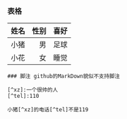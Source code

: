 ### 表格

|姓名|性别|喜好|
|:----|----:|:----:|
|小猪|男|足球|
|小花|女|睡觉|

```
### 脚注 github的MarkDown貌似不支持脚注

[^xz]:一个很帅的人
[^tel]:110

小猪[^xz]的电话[^tel]不是119
```


